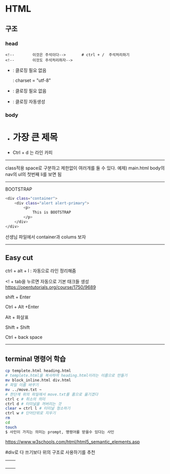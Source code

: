 # HTML

## 구조

### head

```
<!--        이것은 주석이다-->       # ctrl + /  주석처리하기
<!--        이것도 주석처리하자-->
```

* <meta>

  : 클로징 필요 없음

  : charset = "utf-8"

* <link>

  : 클로징 필요 없음

* <title>Heading</title>

  : 클로징 자동생성

### body

* <h1> 가장 큰 제목 </h1>

* Ctrl + d 는 라인 카피

----

class적용 space로 구분하고 제한없이 여러개를 둘 수 있다.
예제) main.html  body의 nav의 ul의 첫번째 li를 보면 됨	

----

BOOTSTRAP

```sh
<div class="container">
	<div class="alert alert-primary">
        <p>
            This is BOOTSTRAP
        </p>
    </div>
</div>
```

선생님 파일에서 container과 colums 보자



--------------------------------------------------------

## Easy cut

ctrl + alt + l : 자동으로 라인 정리해줌

<! + tab을 누르면 자동으로 기본 태크들 생성<https://opentutorials.org/course/1750/9689>

shift + Enter

Ctrl + Alt +Enter

Alt + 화살표

Shift + Shift

Ctrl + back space

------------------------------------------------

## terminal 명령어 학습

``` sh
cp templete.html heading.html 
# templete.html을 복사하여 heading.html이라는 이름으로 만들기
mv block_inline.html div.html
# 파일 이름 바꾸기
mv ../move.txt ~
# 한단계 위의 파일에서 move.txt를 홈으로 옮기겠다
ctrl c # 취소의 의미
ctrl d # 터미널을 꺼버리는 것
clear = ctrl l # 터미널 청소하기
ctrl w # 단어단위로 지우기
rm
cd
touch
$ 사인이 가지는 의미는 prompt, 명령어를 받을수 있다는 사인
```

<https://www.w3schools.com/html/html5_semantic_elements.asp> 

#div로 다 쓰기보다 위의 구조로 사용하기를 추천

|      |      |
| ---- | ---- |
|      |      |
|      |      |
|      |      |
|      |      |

